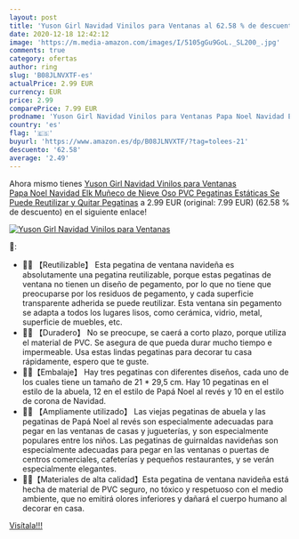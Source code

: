 ```yaml
---
layout: post
title: 'Yuson Girl Navidad Vinilos para Ventanas al 62.58 % de descuento'
date: 2020-12-18 12:42:12
image: 'https://m.media-amazon.com/images/I/5105gGu9GoL._SL200_.jpg'
comments: true
category: ofertas
author: ring
slug: 'B08JLNVXTF-es'
actualPrice: 2.99 EUR
currency: EUR
price: 2.99
comparePrice: 7.99 EUR
prodname: 'Yuson Girl Navidad Vinilos para Ventanas Papa Noel Navidad Elk Muñeco de Nieve Oso PVC Pegatinas Estáticas Se Puede Reutilizar y Quitar Pegatinas'
country: 'es'
flag: '🇪🇸'
buyurl: 'https://www.amazon.es/dp/B08JLNVXTF/?tag=tolees-21'
descuento: '62.58'
average: '2.49'
---
```


Ahora mismo tienes [Yuson Girl Navidad Vinilos para Ventanas Papa Noel Navidad Elk Muñeco de Nieve Oso PVC Pegatinas Estáticas Se Puede Reutilizar y Quitar Pegatinas](https://www.amazon.es/dp/B08JLNVXTF/?tag=tolees-21) a 2.99 EUR (original: 7.99 EUR) (62.58 %  de descuento) en el siguiente enlace!

[![Yuson Girl Navidad Vinilos para Ventanas](https://m.media-amazon.com/images/I/5105gGu9GoL._SL200_.jpg)](https://www.amazon.es/dp/B08JLNVXTF/?tag=tolees-21)

🔎:

- 🎅🎄 【Reutilizable】 Esta pegatina de ventana navideña es absolutamente una pegatina reutilizable, porque estas pegatinas de ventana no tienen un diseño de pegamento, por lo que no tiene que preocuparse por los residuos de pegamento, y cada superficie transparente adherida se puede reutilizar. Esta ventana sin pegamento se adapta a todos los lugares lisos, como cerámica, vidrio, metal, superficie de muebles, etc.
- 🎅🎄 【Duradero】 No se preocupe, se caerá a corto plazo, porque utiliza el material de PVC. Se asegura de que pueda durar mucho tiempo e impermeable. Usa estas lindas pegatinas para decorar tu casa rápidamente, espero que te guste.
- 🎅🎄【Embalaje】 Hay tres pegatinas con diferentes diseños, cada uno de los cuales tiene un tamaño de 21 * 29,5 cm. Hay 10 pegatinas en el estilo de la abuela, 12 en el estilo de Papá Noel al revés y 10 en el estilo de corona de Navidad.
- 🎅🎄 【Ampliamente utilizado】 Las viejas pegatinas de abuela y las pegatinas de Papá Noel al revés son especialmente adecuadas para pegar en las ventanas de casas y jugueterías, y son especialmente populares entre los niños. Las pegatinas de guirnaldas navideñas son especialmente adecuadas para pegar en las ventanas o puertas de centros comerciales, cafeterías y pequeños restaurantes, y se verán especialmente elegantes.
- 🎅🎄【Materiales de alta calidad】Esta pegatina de ventana navideña está hecha de material de PVC seguro, no tóxico y respetuoso con el medio ambiente, que no emitirá olores inferiores y dañará el cuerpo humano al decorar en casa.

[Visítala!!!](https://www.amazon.es/dp/B08JLNVXTF/?tag=tolees-21)
